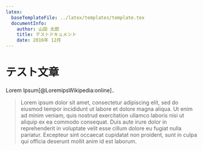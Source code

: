 ```yaml
---
latex:
  baseTemplateFile: ../latex/templates/template.tex
  documentInfo:
    author: 山田 太郎
    title: テストドキュメント
    date: 2016年 12月
---
```


# テスト文章

Lorem Ipsum[@LoremipsWikipedia:online]．

> Lorem ipsum dolor sit amet, consectetur adipiscing elit, sed do eiusmod tempor incididunt ut labore et dolore magna aliqua. Ut enim ad minim veniam, quis nostrud exercitation ullamco laboris nisi ut aliquip ex ea commodo consequat. Duis aute irure dolor in reprehenderit in voluptate velit esse cillum dolore eu fugiat nulla pariatur. Excepteur sint occaecat cupidatat non proident, sunt in culpa qui officia deserunt mollit anim id est laborum.
